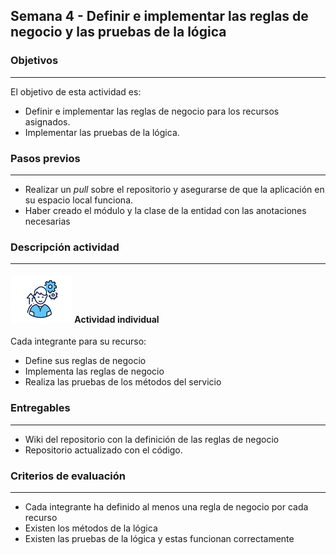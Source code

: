 ## Semana 4 - Definir e implementar las reglas de negocio y las pruebas de la lógica

### Objetivos

---

El objetivo de esta actividad es:

- Definir e implementar las reglas de negocio para los recursos asignados. 
- Implementar las pruebas de la lógica.

### Pasos previos

---

- Realizar un _pull_ sobre el repositorio y asegurarse de que la aplicación en su espacio local funciona.
- Haber creado el módulo y la clase de la entidad con las anotaciones necesarias

### Descripción actividad

---

#### ![](./../../assets/images/individuo.png) Actividad individual

Cada integrante para su recurso: 

- Define sus reglas de negocio
- Implementa las reglas de negocio
- Realiza las pruebas de los métodos del servicio


### Entregables

---

- Wiki del repositorio con la definición de las reglas de negocio
- Repositorio actualizado con el código. 

### Criterios de evaluación

---

- Cada integrante ha definido al menos una regla de negocio por cada recurso
- Existen los métodos de la lógica
- Existen las pruebas de la lógica y estas funcionan correctamente
